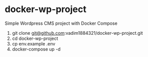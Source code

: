 # docker-wp-project

Simple Wordpress CMS project with Docker Compose

1. git clone git@github.com:vadim1884321/docker-wp-project.git
2. cd docker-wp-project
3. cp env.example .env
4. docker-compose up -d
